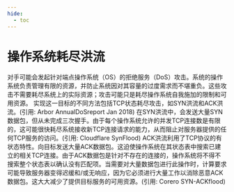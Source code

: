```yaml
---
hide:
  - toc
---
```


# 操作系统耗尽洪流

对手可能会发起针对端点操作系统（OS）的拒绝服务（DoS）攻击。系统的操作系统负责管理有限的资源，并防止系统因对其容量的过度需求而不堪重负。这些攻击不需要耗尽系统上的实际资源；攻击可能只是耗尽操作系统自我施加的限制和可用资源。  实现这一目标的不同方法包括TCP状态耗尽攻击，如SYN洪流和ACK洪流。(引用: Arbor AnnualDoSreport Jan 2018) 在SYN洪流中，会发送大量SYN数据包，但从未完成三次握手。由于每个操作系统允许的并发TCP连接数是有限的，这可能很快耗尽系统接收新TCP连接请求的能力，从而阻止对服务器提供的任何TCP服务的访问。(引用: Cloudflare SynFlood)  ACK洪流利用了TCP协议的有状态特性。向目标发送大量ACK数据包。这迫使操作系统在其状态表中搜索已建立的相关TCP连接。由于ACK数据包是针对不存在的连接的，操作系统将不得不搜索整个状态表以确认没有匹配项。当需要对大量数据包进行此操作时，计算要求可能导致服务器变得迟缓和/或无响应，因为它必须进行大量工作以消除恶意ACK数据包。这大大减少了提供目标服务的可用资源。(引用: Corero SYN-ACKflood)
